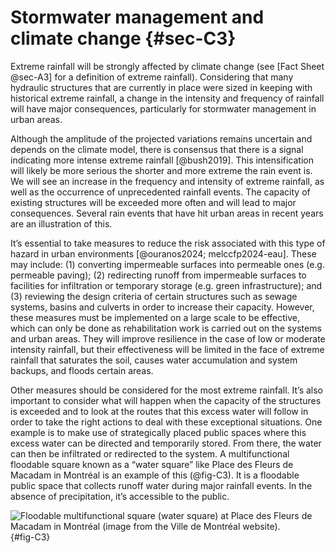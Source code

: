 # Stormwater management and climate change {#sec-C3}

Extreme rainfall will be strongly affected by climate change (see [Fact
Sheet @sec-A3] for a definition of extreme rainfall). Considering that many
hydraulic structures that are currently in place were sized in keeping
with historical extreme rainfall, a change in the intensity and
frequency of rainfall will have major consequences, particularly for
stormwater management in urban areas.

Although the amplitude of the projected variations remains uncertain and
depends on the climate model, there is consensus that there is a signal
indicating more intense extreme rainfall [@bush2019]. This
intensification will likely be more serious the shorter and more extreme
the rain event is. We will see an increase in the frequency and
intensity of extreme rainfall, as well as the occurrence of
unprecedented rainfall events. The capacity of existing structures will
be exceeded more often and will lead to major consequences. Several rain
events that have hit urban areas in recent years are an illustration of
this.

It’s essential to take measures to reduce the risk associated with this
type of hazard in urban environments [@ouranos2024; melccfp2024-eau].
These may include:
(1) converting impermeable surfaces into permeable ones (e.g. permeable
paving); (2) redirecting runoff from impermeable surfaces to facilities
for infiltration or temporary storage (e.g. green infrastructure); and
(3) reviewing the design criteria of certain structures such as sewage
systems, basins and culverts in order to increase their capacity.
However, these measures must be implemented on a large scale to be
effective, which can only be done as rehabilitation work is carried out
on the systems and urban areas. They will improve resilience in the case
of low or moderate intensity rainfall, but their effectiveness will be
limited in the face of extreme rainfall that saturates the soil, causes
water accumulation and system backups, and floods certain areas.

Other measures should be considered for the most extreme rainfall. It’s
also important to consider what will happen when the capacity of the
structures is exceeded and to look at the routes that this excess water
will follow in order to take the right actions to deal with these
exceptional situations. One example is to make use of strategically
placed public spaces where this excess water can be directed and
temporarily stored. From there, the water can then be infiltrated or
redirected to the system. A multifunctional floodable square known as a
“water square” like Place des Fleurs de Macadam in Montréal is an
example of this (@fig-C3). It is a floodable public space that
collects runoff water during major rainfall events. In the absence of
precipitation, it’s accessible to the public.

![Floodable multifunctional square (water square) at Place des
Fleurs de Macadam in Montréal (image from the Ville de Montréal
website).](./media/C3.png){#fig-C3}

